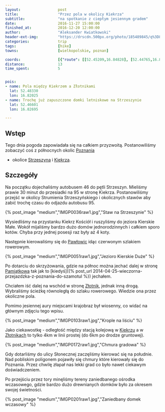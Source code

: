 ```yaml
---
layout:                 post
title:                  "Przez pola w okolicy Kiekrza"
subtitle:               "na spotkanie z ciepłym jesiennym gradem"
date:                   2016-11-27 15:00:00
finished_at:            2016-12-20 12:00:00
author:                 "Aleksander Kwiatkowski"
header-ext-img:         "https://drscdn.500px.org/photo/185489845/q%3D80_m%3D2000/8a49e25e4be269f01fcf1a231e0ebf6c"
categories:             trip
tags:                   [hike]
towns:                  [wielkopolskie, poznan]

coords:                 [{"route": [[52.45209,16.84828], [52.44765,16.84017], [52.44974,16.83875], [52.45290,16.83918], [52.45487,16.84326]], "type": "hike"}, {"route": [[52.47704,16.78489], [52.47879,16.78708], [52.48827,16.78361], [52.48221,16.79133], [52.48671,16.79910], [52.48368,16.80008], [52.48375,16.82914], [52.47973,16.83086], [52.46710,16.82742], [52.46666,16.82498], [52.46420,16.82819]], "type": "hike"}]
distance:               13
time_spent:             5


pois:
- name: Pola między Kiekrzem a Złotnikami
  lat: 52.48330
  lon: 16.82025
- name: Trochę już zapuszczone domki letniskowe na Strzeszynie
  lat: 52.46601
  lon: 16.82695

---
```


[wiki-pawlowice]: https://pl.wikipedia.org/wiki/Paw%C5%82owice_(powiat_pozna%C5%84ski)
[wiki-pamiatkowo]: https://pl.wikipedia.org/wiki/Pami%C4%85tkowo
[wiki-zlotniki]: https://pl.wikipedia.org/wiki/Z%C5%82otniki_(powiat_pozna%C5%84ski)
[wiki-kiekrz]: https://pl.wikipedia.org/wiki/Kiekrz_(wojew%C3%B3dztwo_wielkopolskie)
[wiki-poznan]: https://pl.wikipedia.org/wiki/Pozna%C5%84
[wiki-strzeszyn]: https://pl.wikipedia.org/wiki/Strzeszyn_(Pozna%C5%84)

Wstęp
-----

Tego dnia pogoda zapowiadała się na całkiem przyzwoitą. Postanowiliśmy
zobaczyć coś z północnych okolic [Poznania][wiki-poznan]
- okolice [Strzeszyna][wiki-strzeszyn] i [Kiekrza][wiki-kiekrz].

Szczegóły
---------

Na początku dojechaliśmy autobusem 46 do pętli Strzeszyn. Mieliśmy prawie
30 minut do przesiadki na 95 w stronę Kiekrza. Postanowiliśmy przejść
w okolicy Strumienia Strzeszyńskiego i okolicznych stawów aby zabić
trochę czasu do odjazdu autobusu 95.

{% post_image "medium","IMGP0036raw1.jpg","Staw na Strzeszynie" %}

Wysiedliśmy na przystanku Kiekrz Kościół i ruszyliśmy do jeziora Kierskie
Małe. Wokół mijaliśmy bardzo dużo domów jednorodzinnych i całkiem sporo
kotów. Chyba przy jednej posesji raz były aż 4 koty.

Następnie kierowaliśmy się do [Pawłowic][wiki-pawlowice] idąc czerwonym szlakiem
rowerowym.

{% post_image "medium","IMGP0051raw1.jpg","Jezioro Kierskie Duże" %}


Po dotarciu do skrzyżowania, gdzie na północ można jechać dalej w stronę
[Pamiątkowa][wiki-pamiatkowo] tak jak to [kiedyś]({% post_url 2014-04-25-wieczorna-przejazdzka-z-poznania-do-szamotul %})
jechałem.

Chciałem iść dalej na wschód w stronę [Złotnik][wiki-zlotniki],
jednak inną drogą. Wybraliśmy ścieżkę równoległą
do szlaku rowerowego. Wiedzie ona przez okoliczne pola.

Pomimo jesiennej aury miejscami krajobraz był wiosenny, co widać na głównym
zdjęciu tego wpisu.

{% post_image "medium","IMGP0103raw1.jpg","Krople na liściu" %}

Jako ciekawostkę - odległość między stacją kolejową w [Kiekrzu][wiki-kiekrz]
a w [Złotnikach][wiki-zlotniki] to tylko 4km w linii prostej (do 6km po drodze
gruntowej).

{% post_image "medium","IMGP0172raw1.jpg","Chmura gradowa" %}


Gdy dotarliśmy do ulicy Słonecznej zaczęliśmy kierować się na południe.
Nad pobliskim poligonem pojawiły się chmury które kierowały się do Poznania.
Przez chwilę złapał nas lekki grad co było nawet ciekawym doświadczeniem.

Po przejściu przez tory minęliśmy tereny zaniedbanego ośrodka wczasowego,
gdzie bardzo dużo drewnianych domków było za okresem swojej świetności.

{% post_image "medium","IMGP0201raw1.jpg","Zaniedbany domek wczasowy" %}
